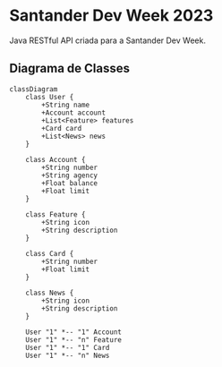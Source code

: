 # Santander Dev Week 2023
Java RESTful API criada para a Santander Dev Week.

## Diagrama de Classes

```mermaid
classDiagram
    class User {
        +String name
        +Account account
        +List<Feature> features
        +Card card
        +List<News> news
    }

    class Account {
        +String number
        +String agency
        +Float balance
        +Float limit
    }

    class Feature {
        +String icon
        +String description
    }

    class Card {
        +String number
        +Float limit
    }

    class News {
        +String icon
        +String description
    }

    User "1" *-- "1" Account
    User "1" *-- "n" Feature
    User "1" *-- "1" Card
    User "1" *-- "n" News
```
